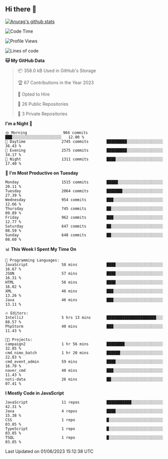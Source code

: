 ## Hi there 👋

[![Anurag's github stats](https://github-readme-stats.vercel.app/api?username=Songwonseok)](https://github.com/anuraghazra/github-readme-stats)



<!--START_SECTION:waka-->
![Code Time](http://img.shields.io/badge/Code%20Time-2%2C266%20hrs%2016%20mins-blue)

![Profile Views](http://img.shields.io/badge/Profile%20Views-0-blue)

![Lines of code](https://img.shields.io/badge/From%20Hello%20World%20I%27ve%20Written-35.0%20million%20lines%20of%20code-blue)

**🐱 My GitHub Data** 

> 📦 358.0 kB Used in GitHub's Storage 
 > 
> 🏆 67 Contributions in the Year 2023
 > 
> 💼 Opted to Hire
 > 
> 📜 26 Public Repositories 
 > 
> 🔑 3 Private Repositories 
 > 
**I'm a Night 🦉** 

```text
🌞 Morning                904 commits         ███░░░░░░░░░░░░░░░░░░░░░░   12.00 % 
🌆 Daytime                2745 commits        █████████░░░░░░░░░░░░░░░░   36.43 % 
🌃 Evening                2575 commits        █████████░░░░░░░░░░░░░░░░   34.17 % 
🌙 Night                  1311 commits        ████░░░░░░░░░░░░░░░░░░░░░   17.40 % 
```
📅 **I'm Most Productive on Tuesday** 

```text
Monday                   1515 commits        █████░░░░░░░░░░░░░░░░░░░░   20.11 % 
Tuesday                  2064 commits        ███████░░░░░░░░░░░░░░░░░░   27.39 % 
Wednesday                954 commits         ███░░░░░░░░░░░░░░░░░░░░░░   12.66 % 
Thursday                 745 commits         ██░░░░░░░░░░░░░░░░░░░░░░░   09.89 % 
Friday                   962 commits         ███░░░░░░░░░░░░░░░░░░░░░░   12.77 % 
Saturday                 647 commits         ██░░░░░░░░░░░░░░░░░░░░░░░   08.59 % 
Sunday                   648 commits         ██░░░░░░░░░░░░░░░░░░░░░░░   08.60 % 
```


📊 **This Week I Spent My Time On** 

```text
💬 Programming Languages: 
JavaScript               58 mins             ████░░░░░░░░░░░░░░░░░░░░░   16.67 % 
JSON                     57 mins             ████░░░░░░░░░░░░░░░░░░░░░   16.31 % 
HTML                     56 mins             ████░░░░░░░░░░░░░░░░░░░░░   16.02 % 
XML                      46 mins             ███░░░░░░░░░░░░░░░░░░░░░░   13.26 % 
Java                     46 mins             ███░░░░░░░░░░░░░░░░░░░░░░   13.11 % 

🔥 Editors: 
IntelliJ                 5 hrs 13 mins       ██████████████████████░░░   88.57 % 
PhpStorm                 40 mins             ███░░░░░░░░░░░░░░░░░░░░░░   11.43 % 

🐱‍💻 Projects: 
campaign2                1 hr 56 mins        ████████░░░░░░░░░░░░░░░░░   32.85 % 
cmd_nimo_batch           1 hr 20 mins        ██████░░░░░░░░░░░░░░░░░░░   22.83 % 
cmd_event_admin          59 mins             ████░░░░░░░░░░░░░░░░░░░░░   16.70 % 
naver_cmd                40 mins             ███░░░░░░░░░░░░░░░░░░░░░░   11.43 % 
noti-data                26 mins             ██░░░░░░░░░░░░░░░░░░░░░░░   07.41 % 
```

**I Mostly Code in JavaScript** 

```text
JavaScript               11 repos            ███████████░░░░░░░░░░░░░░   42.31 % 
Java                     4 repos             ████░░░░░░░░░░░░░░░░░░░░░   15.38 % 
CSS                      1 repo              █░░░░░░░░░░░░░░░░░░░░░░░░   03.85 % 
TypeScript               1 repo              █░░░░░░░░░░░░░░░░░░░░░░░░   03.85 % 
TSQL                     1 repo              █░░░░░░░░░░░░░░░░░░░░░░░░   03.85 % 
```




 Last Updated on 01/06/2023 15:12:38 UTC
<!--END_SECTION:waka-->

